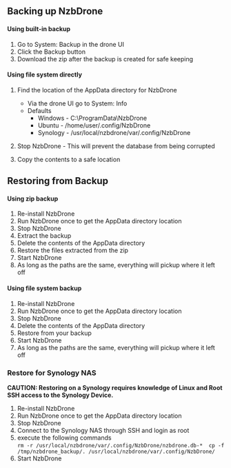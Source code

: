 ## Backing up NzbDrone ##

#### Using built-in backup ####

1. Go to System: Backup in the drone UI
2. Click the Backup button
3. Download the zip after the backup is created for safe keeping

#### Using file system directly ####
1. Find the location of the AppData directory for NzbDrone
	- Via the drone UI go to System: Info
	- Defaults
		- Windows - C:\ProgramData\NzbDrone
		- Ubuntu - /home/user/.config/NzbDrone
		- Synology - /usr/local/nzbdrone/var/.config/NzbDrone

2. Stop NzbDrone - This will prevent the database from being corrupted
3. Copy the contents to a safe location

## Restoring from Backup ##

#### Using zip backup ####

1. Re-install NzbDrone
2. Run NzbDrone once to get the AppData directory location
3. Stop NzbDrone
4. Extract the backup
5. Delete the contents of the AppData directory
6. Restore the files extracted from the zip
7. Start NzbDrone
8. As long as the paths are the same, everything will pickup where it left off

#### Using file system backup ####
1. Re-install NzbDrone
2. Run NzbDrone once to get the AppData directory location
3. Stop NzbDrone
4. Delete the contents of the AppData directory
5. Restore from your backup
6. Start NzbDrone
7. As long as the paths are the same, everything will pickup where it left off

### Restore for Synology NAS ###
**CAUTION: Restoring on a Synology requires knowledge of Linux and Root SSH access to the Synology Device.**  
1. Re-install NzbDrone  
2. Run NzbDrone once to get the AppData directory location  
3. Stop NzbDrone  
4. Connect to the Synology NAS through SSH and login as root  
5. execute the following commands  
`rm -r /usr/local/nzbdrone/var/.config/NzbDrone/nzbdrone.db-* 
cp -f /tmp/nzbdrone_backup/. /usr/local/nzbdrone/var/.config/NzbDrone/`  
6. Start NzbDrone  